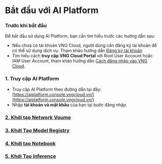 # Bắt đầu với AI Platform

### Trước khi bắt đầu <a href="#gettingstarted-vcr-truockhibatdau" id="gettingstarted-vcr-truockhibatdau"></a>

Để bắt đầu sử dụng AI Platform, bạn cần tìm hiểu trước các hướng dẫn sau:

* Nếu chưa có tài khoản VNG Cloud, người dùng cần đăng ký tài khoản để có thể sử dụng dịch vụ. Tham khảo hướng dẫn [Đăng ký tài khoản](../../huong-dan-su-dung-tai-khoan/dang-ky-tai-khoan.md)
* Tìm hiểu cách **truy cập VNG Cloud Portal** với Root User Account hoặc IAM User Account, tham khảo hướng dẫn [Cách đăng nhập vào VNG Cloud](../../identity-and-access-management-iam/cac-loai-dinh-danh-iam/tai-khoan-user-accounts/cach-dang-nhap-vao-vng-cloud.md).

### 1. Truy cập AI Platform

* Truy cập AI Platform theo đường dẫn tại đây: [https://aiplatform.console.vngcloud.vn/](https://aiplatform.console.vngcloud.vn/)
* Nhập **tài khoản và mật khẩu** của bạn tại bước đăng nhập.

### [2. Khởi tạo Network Voume](https://docs.vngcloud.vn/vng-cloud-document/vn/ai-stack/ai-platform/network-volume)

### [**3. Khởi Tạo Model Registry**](https://docs.vngcloud.vn/vng-cloud-document/vn/ai-stack/ai-platform/model-registry)

### [**4. Khởi tạo Notebook**](https://docs.vngcloud.vn/vng-cloud-document/vn/ai-stack/ai-platform/notebook-instance)

### [&#x35;**. Khởi Tạo Inference**](https://docs.vngcloud.vn/vng-cloud-document/vn/ai-stack/ai-platform/inference)



